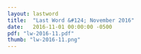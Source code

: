 ```yaml
---
layout: lastword
title:  "Last Word &#124; November 2016"
date:   2016-11-01 00:00:00 -0500
pdf: "lw-2016-11.pdf"
thumb: "lw-2016-11.png"
---
```

